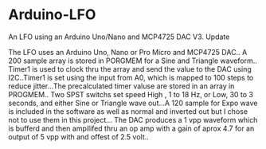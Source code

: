 # Arduino-LFO
An LFO using an Arduino Uno/Nano and MCP4725 DAC V3. Update

  The LFO uses an Arduino Uno, Nano or Pro Micro and MCP4725 DAC..
A 200 sample array is stored in PORGMEM for a Sine and Triangle waveform..
Timer1 is used to clock thru the array and send the value to the DAC using 
I2C..Timer1 is set using the input from A0, which is mapped to 100 steps to
reduce jitter...The precalculated timer valuse are stored in an array in PROGMEM..
Two SPST switchs set speed High , 1 to 18 Hz, or Low, 30 to 3 seconds, and either
Sine or Triangle wave out...A 120 sample for Expo wave is included in the software
as well as normal and inverted out but I chose not to use them in this project...
  The DAC produces a 1 vpp waveform which is bufferd and then ampilifed thru an
op amp with a gain of aprox 4.7 for an output of 5 vpp with and offest of 2.5 volt..
 
